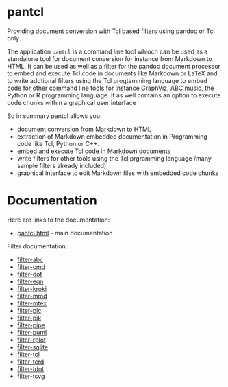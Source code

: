 # pantcl


Providing document conversion with Tcl based filters using pandoc or Tcl only.

The application `pantcl` is a command line tool whioch can be used as a
standalone tool for document conversion for instance from Markdown to HTML. It
can be used as well as a filter for the pandoc document processor to embed and
execute Tcl code in documents like Markdown or LaTeX and to write addtional
filters using the Tcl progtamming language to embed code for other command line tools for instance GraphViz, ABC music, the Python or R programming language. It as well contains an option to execute code chunks within a graphical user interface

So in summary pantcl allows you:

- document conversion from Markdown to HTML
- extraction of Markdown embedded documentation in Programming code like Tcl, Python or C++.
- embed and execute Tcl code in Markdown documents
- write filters for other tools using the Tcl prgramming language /many sample filters already included)
- graphical interface to edit Markdown files with embedded code chunks

# Documentation

Here are links to the documentation:

* [pantcl.html](pantcl.html) - main documentation

Filter documentation:

- [filter-abc](lib/tclfilters/filter-abc.html)
- [filter-cmd](lib/tclfilters/filter-cmd.html)
- [filter-dot](lib/tclfilters/filter-dot.html)
- [filter-eqn](lib/tclfilters/filter-eqn.html)
- [filter-kroki](lib/tclfilters/filter-kroki.html)
- [filter-mmd](lib/tclfilters/filter-mmd.html)
- [filter-mtex](lib/tclfilters/filter-mtex.html)
- [filter-pic](lib/tclfilters/filter-pic.html)
- [filter-pik](lib/tclfilters/filter-pik.html)
- [filter-pipe](lib/tclfilters/filter-pipe.html)
- [filter-puml](lib/tclfilters/filter-puml.html)
- [filter-rplot](lib/tclfilters/filter-rplot.html)
- [filter-sqlite](lib/tclfilters/filter-sqlite.html)
- [filter-tcl](lib/tclfilters/filter-tcl.html)
- [filter-tcrd](lib/tclfilters/filter-tcrd.html)
- [filter-tdot](lib/tclfilters/filter-tdot.html)
- [filter-tsvg](lib/tclfilters/filter-tsvg.html)


